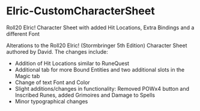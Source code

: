 # Elric-CustomCharacterSheet
Roll20 Elric! Character Sheet with added Hit Locations, Extra Bindings and a different Font

Alterations to the Roll20 Elric! (Stormbringer 5th Edition) Character Sheet authored by David. The changes include:
- Addition of Hit Locations similar to RuneQuest
- Additional tab for more Bound Entities and two additional slots in the Magic tab
- Change of text Font and Color
- Slight additions/changes in functionality: Removed POWx4 button and Inscribed Runes, added Grimoires and Damage to Spells
- Minor typographical changes
